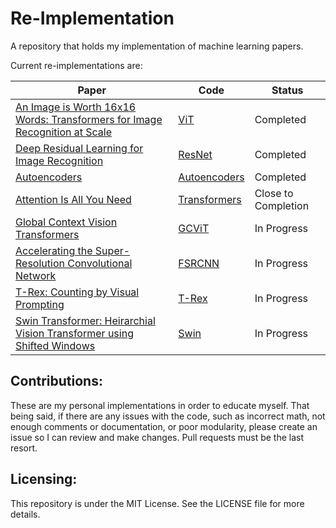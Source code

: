 # Re-Implementation

A repository that holds my implementation of machine learning papers.

Current re-implementations are:

| Paper                                                                                                          | Code                 | Status    |
|----------------------------------------------------------------------------------------------------------------|----------------------|-----------|
| [An Image is Worth 16x16 Words: Transformers for Image Recognition at Scale](https://arxiv.org/abs/2010.11929) | [ViT](./src/vit)     | Completed |
| [Deep Residual Learning for Image Recognition](https://arxiv.org/abs/1512.03385)                               | [ResNet](./src/resnet) | Completed |
| [Autoencoders](https://arxiv.org/abs/2003.05991) | [Autoencoders](./src/autoencoders) | Completed |
| [Attention Is All You Need](https://arxiv.org/abs/1706.03762) | [Transformers](./src/attention) | Close to Completion |
| [Global Context Vision Transformers](https://arxiv.org/abs/2206.09959) | [GCViT](./src/gcvit) | In Progress |
| [Accelerating the Super-Resolution Convolutional Network](https://arxiv.org/abs/1608.00367) | [FSRCNN](./src/fsrcnn) | In Progress |
| [T-Rex: Counting by Visual Prompting](https://arxiv.org/abs/2311.13596) | [T-Rex](./src/trex) | In Progress |
| [Swin Transformer: Heirarchial Vision Transformer using Shifted Windows](https://arxiv.org/abs/2103.14030) | [Swin](./src/swin) | In Progress |

## Contributions:

These are my personal implementations in order to educate myself. That being said, if there are any issues with the
code, such as incorrect math,
not enough comments or documentation, or poor modularity, please create an issue so I can review and make changes. Pull
requests must be the last resort.

## Licensing:

This repository is under the MIT License. See the LICENSE file for more details.